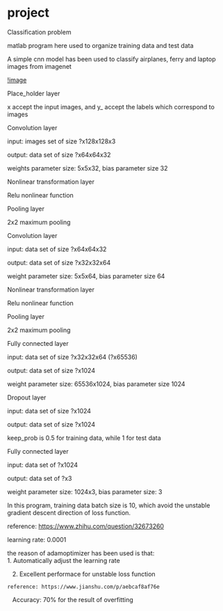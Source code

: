 # project
Classification problem 

matlab program here used to organize training data and test data

A simple cnn model has been used to classify airplanes, ferry and laptop images from imagenet

[!image](https://github.com/sunt16/ImageClassification/blob/master/picture/pic.png)

Place_holder layer

  x accept the input images, and y_ accept the labels which correspond to images

Convolution layer

  input: images set of size ?x128x128x3
  
  output: data set of size ?x64x64x32
  
  weights parameter size: 5x5x32, bias parameter size 32

Nonlinear transformation layer
  
  Relu nonlinear function

Pooling layer
  
  2x2 maximum pooling

Convolution layer
  
  input: data set of size ?x64x64x32
  
  output: data set of size ?x32x32x64
  
  weight parameter size: 5x5x64, bias parameter size 64

Nonlinear transformation layer

  Relu nonlinear function
  
Pooling layer

  2x2 maximum pooling

Fully connected layer

  input: data set of size ?x32x32x64 (?x65536)

  output: data set of size ?x1024
  
  weight parameter size: 65536x1024, bias parameter size 1024
  
Dropout layer
  
  input: data set of size ?x1024
  
  output: data set of size ?x1024
  
  keep_prob is 0.5 for training data, while 1 for test data
  
Fully connected layer
  
  input: data set of ?x1024
  
  output: data set of ?x3
  
  weight parameter size: 1024x3, bias parameter size: 3
  
  In this program, training data batch size is 10, which avoid the unstable gradient descent direction of loss function.
  
  reference: https://www.zhihu.com/question/32673260
  
  learning rate: 0.0001
  
  the reason of adamoptimizer has been used is that:
    
    1. Automatically adjust the learning rate
    
    2. Excellent performace for unstable loss function
    
    reference: https://www.jianshu.com/p/aebcaf8af76e
    
    Accuracy: 70% for the result of overfitting
    
